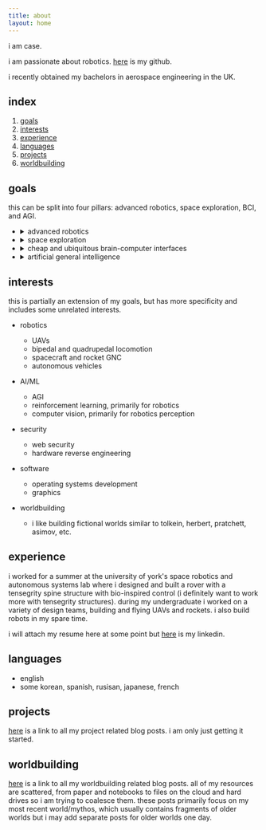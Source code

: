 ```yaml
---
title: about 
layout: home 
---
```


i am case.

i am passionate about robotics. [here](https://github.com/onlycase) is my github.

i recently obtained my bachelors in aerospace engineering in the UK.

## index

1. [goals](#goals)
2. [interests](#interests)
3. [experience](#experience)
4. [languages](#languages)
5. [projects](#projects)
6. [worldbuilding](#worldbuilding)


## goals

this can be split into four pillars: advanced robotics, space exploration, BCI, and AGI. 

* <details><summary> advanced robotics </summary>
  <i>
  this includes autonomous vehicles, bioinspired robotics near indistinguishable from their biological counterparts, and technically space robotics/spacecraft and rocket GNC but thats more the next pillar. the kind of bioinspired robotics i am aiming for would be the pinnacle of robotics, and although this technology features heavily in dystopian worlds like in 'do androids dream of electric sheep, 'blade runner', and 'westworld' i think those are heavily pessimistic views.
  </i>
  </details>

* <details><summary> space exploration </summary>
  <i>
  we have already made great strides in discovering more about our solar system, but there is much more to learn. human missions arean obvious step, but i think robotics are more fit for this role. I believe all of the other pillars of interest here essentially lead to space exploration and settling of other worlds.
  </i>
  </details>

* <details><summary> cheap and ubiquitous brain-computer interfaces </summary>
  <i>
  there is an incredible bottleneck in communication bandwidth in the form of the human sensory organs. bypassing these, and interfacing directly to the brain would be an evolutionary leap for humanity. in the process, we will learn a great amount of how the brain works, solving many mysteries, and saving countless lives.
  </i>
  </details>


* <details><summary> artificial general intelligence</summary>
  <i>
  what is there to say? this would be the pinnacle of all human creation -- creating an artificial human-level intelligence. one of the most, if not the most, challenging problems the world may ever see. i will write a blog post about this at some point.  
  </i>
  </details>


## interests

this is partially an extension of my goals, but has more specificity and includes some unrelated interests.

* robotics
    - UAVs
    - bipedal and quadrupedal locomotion
    - spacecraft and rocket GNC
    - autonomous vehicles

* AI/ML
    - AGI
    - reinforcement learning, primarily for robotics
    - computer vision, primarily for robotics perception

* security
    - web security
    - hardware reverse engineering

* software
    - operating systems development
    - graphics

* worldbuilding
    - i like building fictional worlds similar to tolkein, herbert, pratchett, asimov, etc.


## experience

i worked for a summer at the university of york's space robotics and autonomous systems lab where i designed and built a rover with a tensegrity spine structure with bio-inspired control (i definitely want to work more with tensegrity structures). during my undergraduate i worked on a variety of design teams, building and flying UAVs and rockets. i also build robots in my spare time.

i will attach my resume here at some point but [here](https://www.linkedin.com/in/thomas-case-cutler-b59375162/) is my linkedin.

## languages

* english
* some korean, spanish, rusisan, japanese, french

## projects

[here](https://onlycase.github.io/tags/projects/) is a link to all my project related blog posts. i am only just getting it started. 

## worldbuilding

[here](https://onlycase.github.io/tags/worldbuilding/) is a link to all my worldbuilding related blog posts. all of my resources are scattered, from paper and notebooks to files on the cloud and hard drives so i am trying to coalesce them. these posts primarily focus on my most recent world/mythos, which usually contains fragments of older worlds but i may add separate posts for older worlds one day.

